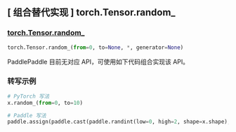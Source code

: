## [ 组合替代实现 ] torch.Tensor.random_

### [torch.Tensor.random_](https://pytorch.org/docs/stable/generated/torch.Tensor.random_.html)

```python
torch.Tensor.random_(from=0, to=None, *, generator=None)
```

PaddlePaddle 目前无对应 API，可使用如下代码组合实现该 API。

### 转写示例

```python
# PyTorch 写法
x.random_(from=0, to=10)

# Paddle 写法
paddle.assign(paddle.cast(paddle.randint(low=0, high=2, shape=x.shape), dtype='float32'), x)
```
